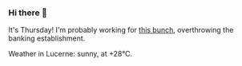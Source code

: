 ### Hi there :wave:

It's Thursday! I'm probably working for [this bunch](https://github.com/kohofinancial), overthrowing the banking establishment.

Weather in Lucerne: sunny, at +28°C.
